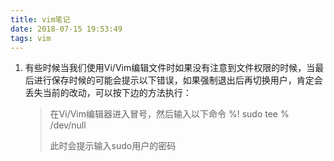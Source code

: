 ```yaml
---
title: vim笔记
date: 2018-07-15 19:53:49
tags: vim
---
```


1. 有些时候当我们使用Vi/Vim编辑文件时如果没有注意到文件权限的时候，当最后进行保存时候的可能会提示以下错误，如果强制退出后再切换用户，肯定会丢失当前的改动，可以按下边的方法执行：

   > 在Vi/Vim编辑器进入冒号，然后输入以下命令  %! sudo tee % /dev/null
   >
   > 此时会提示输入sudo用户的密码